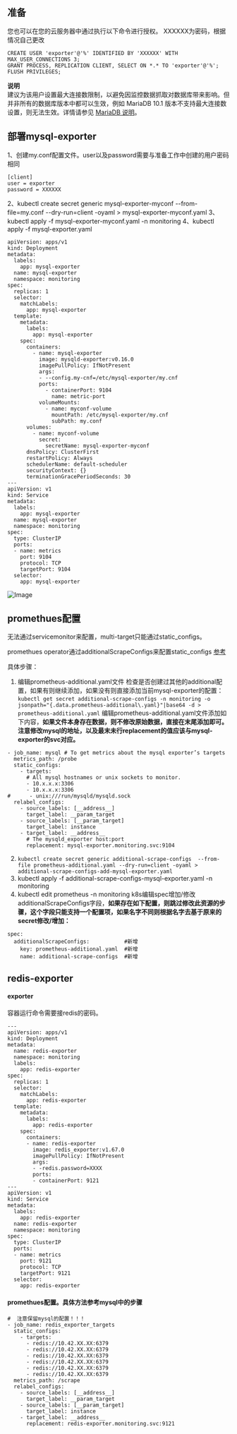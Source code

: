 准备
--

您也可以在您的云服务器中通过执行以下命令进行授权。
XXXXXX为密码，根据情况自己更改
```
CREATE USER 'exporter'@'%' IDENTIFIED BY 'XXXXXX' WITH MAX_USER_CONNECTIONS 3;
GRANT PROCESS, REPLICATION CLIENT, SELECT ON *.* TO 'exporter'@'%';
FLUSH PRIVILEGES;
```
  
**说明**  
建议为该用户设置最大连接数限制，以避免因监控数据抓取对数据库带来影响。但并非所有的数据库版本中都可以生效，例如 MariaDB 10.1 版本不支持最大连接数设置，则无法生效。详情请参见 [MariaDB 说明](https://mariadb.com/kb/en/create-user/#resource-limit-options)。

部署mysql-exporter
--

1、创建my.conf配置文件。user以及password需要与准备工作中创建的用户密码相同
```
[client]
user = exporter
password = XXXXXX
```
2、kubectl create secret generic mysql-exporter-myconf --from-file=my.conf --dry-run=client -oyaml > mysql-exporter-myconf.yaml
3、kubectl apply -f mysql-exporter-myconf.yaml -n monitoring
4、kubectl apply -f mysql-exporter.yaml
```
apiVersion: apps/v1
kind: Deployment
metadata:
  labels:
    app: mysql-exporter
  name: mysql-exporter
  namespace: monitoring
spec:
  replicas: 1
  selector:
    matchLabels:
      app: mysql-exporter
  template:
    metadata:
      labels:
        app: mysql-exporter
    spec:
      containers:
        - name: mysql-exporter
          image: mysqld-exporter:v0.16.0
          imagePullPolicy: IfNotPresent
          args:
          - --config.my-cnf=/etc/mysql-exporter/my.cnf
          ports:
            - containerPort: 9104
              name: metric-port
          volumeMounts:
            - name: myconf-volume
              mountPath: /etc/mysql-exporter/my.cnf
              subPath: my.conf
      volumes:
        - name: myconf-volume
          secret:
            secretName: mysql-exporter-myconf
      dnsPolicy: ClusterFirst
      restartPolicy: Always
      schedulerName: default-scheduler
      securityContext: {}
      terminationGracePeriodSeconds: 30
---
apiVersion: v1
kind: Service
metadata:
  labels:
    app: mysql-exporter
  name: mysql-exporter
  namespace: monitoring
spec:
  type: ClusterIP
  ports:
  - name: metrics
    port: 9104
    protocol: TCP
    targetPort: 9104
  selector:
    app: mysql-exporter
```

![Image](https://github.com/user-attachments/assets/fbc2b537-8b61-4b65-9586-bb67efe9abb1)

promethues配置
------------

无法通过servicemonitor来配置，multi-target只能通过static_configs。

promethues operator通过additionalScrapeConfigs来配置static_configs [参考](https://github.com/prometheus-operator/prometheus-operator/blob/main/Documentation/additional-scrape-config.md)

具体步骤：

1. 编辑prometheus-additional.yaml文件
检查是否创建过其他的additional配置，如果有则继续添加，如果没有则直接添加当前mysql-exporter的配置：
`kubectl get secret additional-scrape-configs -n monitoring -o jsonpath="{.data.prometheus-additional\.yaml}"|base64 -d > prometheus-additional.yaml`
编辑prometheus-additional.yaml文件添加如下内容，**如果文件本身存在数据，则不修改原始数据，直接在末尾添加即可。
注意修改mysql的地址，以及最末未行replacement的值应该与mysql-exporter的svc对应。**
```
- job_name: mysql # To get metrics about the mysql exporter’s targets
  metrics_path: /probe
  static_configs:
    - targets:
      # All mysql hostnames or unix sockets to monitor.
      - 10.x.x.x:3306
      - 10.x.x.x:3306
#      - unix:///run/mysqld/mysqld.sock
  relabel_configs:
    - source_labels: [__address__]
      target_label: __param_target
    - source_labels: [__param_target]
      target_label: instance
    - target_label: __address__
      # The mysqld_exporter host:port
      replacement: mysql-exporter.monitoring.svc:9104
```
2. `kubectl create secret generic additional-scrape-configs  --from-file prometheus-additional.yaml --dry-run=client -oyaml > additional-scrape-configs-add-mysql-exporter.yaml`
3. kubectl apply -f additional-scrape-configs-mysql-exporter.yaml -n monitoring
4. kubectl edit prometheus -n monitoring  k8s编辑spec增加/修改additionalScrapeConfigs字段，**如果存在如下配置，则跳过修改此资源的步骤，这个字段只能支持一个配置项，如果名字不同则根据名字去基于原来的secret修改/增加：**
```
spec:
  additionalScrapeConfigs:           #新增
    key: prometheus-additional.yaml  #新增
    name: additional-scrape-configs  #新增
```

redis-exporter
--
#### exporter
容器运行命令需要接redis的密码。
```
---
apiVersion: apps/v1
kind: Deployment
metadata:
  name: redis-exporter
  namespace: monitoring
  labels:
    app: redis-exporter
spec:
  replicas: 1
  selector:
    matchLabels:
      app: redis-exporter
  template:
    metadata:
      labels:
        app: redis-exporter
    spec:
      containers:
      - name: redis-exporter
        image: redis_exporter:v1.67.0
        imagePullPolicy: IfNotPresent
        args:
        - -redis.password=XXXX
        ports:
        - containerPort: 9121
---
apiVersion: v1
kind: Service
metadata:
  labels:
    app: redis-exporter
  name: redis-exporter
  namespace: monitoring
spec:
  type: ClusterIP
  ports:
  - name: metrics
    port: 9121
    protocol: TCP
    targetPort: 9121
  selector:
    app: redis-exporter
```
#### promethues配置。具体方法参考mysql中的步骤
```
#  注意保留mysql的配置！！！
- job_name: redis_exporter_targets
  static_configs:
    - targets:
      - redis://10.42.XX.XX:6379
      - redis://10.42.XX.XX:6379
      - redis://10.42.XX.XX:6379
      - redis://10.42.XX.XX:6379
      - redis://10.42.XX.XX:6379
      - redis://10.42.XX.XX:6379
  metrics_path: /scrape
  relabel_configs:
    - source_labels: [__address__]
      target_label: __param_target
    - source_labels: [__param_target]
      target_label: instance
    - target_label: __address__
      replacement: redis-exporter.monitoring.svc:9121
```
